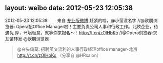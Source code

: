 layout: weibo
date: 2012-05-23 12:05:38
---
2012-05-23 12:05:38  &nbsp;&nbsp;&nbsp;&nbsp;&nbsp;&nbsp; 来自 <a href="http://app.weibo.com/t/feed/1sxHP2" rel="nofollow">专业版微博</a>
赶紧的哇，@小莹没名字 //@欧朋浏览器: Opera招Office Manager啦！主要负责公司人事和行政工作。北欧企业，待遇优 厚，环境惬意，就等你来报名～！http://t.cn/zOlHbKo //@Opera浏览器:求友请转发 @欧朋浏览器
>  @白头倚莫: 招聘英文流利的人事行政经理office manager-北京 http://t.cn/zOlHbKo  （分享自 @HRsalon） ​​​
